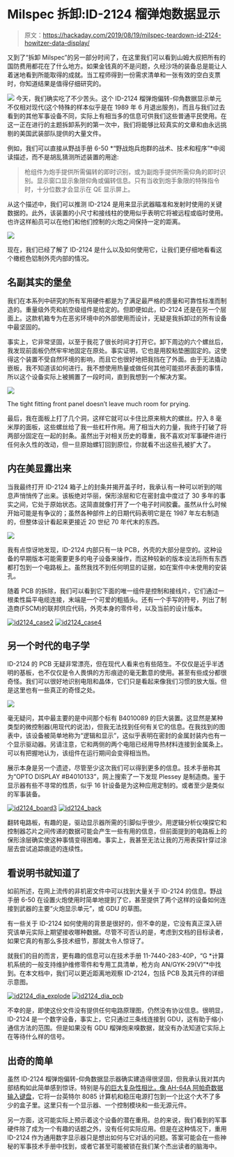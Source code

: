 # Milspec 拆卸:ID-2124 榴弹炮数据显示

> 原文：<https://hackaday.com/2019/08/19/milspec-teardown-id-2124-howitzer-data-display/>

又到了“拆卸 Milspec”的另一部分时间了，在这里我们可以看到山姆大叔把所有的国防费用都花在了什么地方。如果金钱真的不是问题，久经沙场的装备总是能让人着迷地看到所能取得的成就。当工程师得到一份需求清单和一张有效的空白支票时，你知道结果是值得仔细研究的。

[![](img/25c3571af29c6781a9a8e494863ae92e.png)](https://hackaday.com/wp-content/uploads/2019/08/id2124_plate.jpg) 今天，我们确实吃了不少苦头。这个 ID-2124 榴弹炮偏转-仰角数据显示单元不仅相对现代(这个特殊的样本似乎是在 1989 年 6 月退出服务)，而且与我们过去看到的其他军事设备不同，实际上有相当多的信息可供我们这些普通平民使用。在这一正在进行的主题拆卸系列的第一次中，我们将能够比较真实的文章和由永远挑剔的美国武装部队提供的大量文件。

例如，我们可以直接从野战手册 6-50 *“野战炮兵炮群的战术、技术和程序”*中阅读描述，而不是胡乱猜测所述装置的用途:

> 枪组件为炮手提供所需偏转的即时识别，或为副炮手提供所需仰角的即时识别。显示窗口显示象限仰角或偏转信息。只有当收到炮手象限的特殊指令时，十分位数才会显示在 QE 显示屏上。

从这个描述中，我们可以推测 ID-2124 是用来显示武器瞄准和发射时使用的关键数据的。此外，该装置的小尺寸和接线柱的使用似乎表明它将被远程或临时使用。也许这样船员可以在他们和他们控制的火炮之间保持一定的距离。

![](img/0a4692bde5e0d59e6a2f3d2f1ceecacb.png)

现在，我们已经了解了 ID-2124 是什么以及如何使用它，让我们更仔细地看看这个橄榄色铝制外壳内部的情况。

## 名副其实的堡垒

我们在本系列中研究的所有军用硬件都是为了满足最严格的质量和可靠性标准而制造的。重量级外壳和航空级组件是给定的。但即便如此，ID-2124 还是在另一个层面上。这款机箱专为在恶劣环境中的外部使用而设计，无疑是我拆卸过的所有设备中最坚固的。

事实上，它非常坚固，以至于我花了很长时间才打开它。卸下周边的六个螺丝后，我发现前面板仍然牢牢地固定在原处。事实证明，它也是用胶粘垫圈固定的。这使得这个装置不受自然环境的影响，而且它也很好地把我挡在了外面。由于无法撬动嵌板，我不知道该如何进行。我不想使用热量或做任何其他可能损坏表面的事情，所以这个设备实际上被搁置了一段时间，直到我想到一个解决方案。

[![](img/86b4dd095457f5438202f8bf142d3e93.png)](https://hackaday.com/wp-content/uploads/2019/08/id2124_sealed.jpg)

The tight fitting front panel doesn’t leave much room for prying.

最后，我在面板上打了几个洞，这样它就可以卡住比原来稍大的螺丝。拧入 8 毫米厚的面板，这些螺丝给了我一些杠杆作用。用了相当大的力量，我终于打破了将两部分固定在一起的封条。虽然出于对相关历史的尊重，我不喜欢对军事硬件进行任何永久性的改动，但一旦原始螺钉回到原位，你就看不出这些孔被扩大了。

## 内在美显露出来

当我最终打开 ID-2124 箱子上的封条并揭开盖子时，我承认有一种可以听到的喘息声悄悄传了出来。该板绝对华丽，保形涂层和它在密封盒中度过了 30 多年的事实之间，它处于原始状态。这简直就像打开了一个电子时间胶囊。虽然从什么时候开始可能是有争议的；虽然各种部件上的日期代码表明它是在 1987 年左右制造的，但整体设计看起来更接近 20 世纪 70 年代末的东西。

[![](img/32bd7f44149c394bf26ffdd9a64c6eab.png)](https://hackaday.com/wp-content/uploads/2019/08/id2124_opened.jpg)

我有点惊讶地发现，ID-2124 内部只有一块 PCB，外壳的大部分是空的。这种设备的早期版本可能需要更多的电子设备来操作，而这种较新的版本设法将所有东西都打包到一个电路板上。虽然我找不到任何明显的证据，如在案件中未使用的安装孔。

随着 PCB 的拆除，我们可以看到它下面的唯一组件是控制和接线片，它们通过一根柔性扁平电缆连接，末端是一个可爱的粗插头。还有一个手写的符号，列出了制造商(FSCM)的联邦供应代码，外壳本身的零件号，以及当前的设计版本。

 [![id2124_case2](img/836b786aa4ca58c12b94191e735ecb46.png "id2124_case2")](https://hackaday.com/2019/08/19/milspec-teardown-id-2124-howitzer-data-display/id2124_case2/)  [![id2124_case4](img/a7be5139e7bb58c765a80875d095752c.png "id2124_case4")](https://hackaday.com/2019/08/19/milspec-teardown-id-2124-howitzer-data-display/id2124_case4/) 

## 另一个时代的电子学

ID-2124 的 PCB 无疑非常漂亮，但在现代人看来也有些陌生。不仅仅是近乎半透明的基板，也不仅仅是令人畏惧的方形痕迹的毫无歉意的使用。甚至有些成分都很奇怪。我们可以很好地识别电阻和晶体，它们只是看起来像我们习惯的放大版。但是这里也有一些真正的奇怪之处。

[![](img/f926c310fa3a15d3ef1dfa5f2c66ae4f.png)](https://hackaday.com/wp-content/uploads/2019/08/id2124_board.jpg)

毫无疑问，其中最主要的是中间那个标有 B4010089 的巨大装置。这显然是某种类型的微控制器(用现代的说法)，但我无法找到任何有关它的信息。在我找到的图表中，该设备被简单地称为“逻辑和显示”，这似乎表明在密封的金属封装内也有一个显示驱动器。另请注意，它和两侧的两个电阻已经用导热材料连接到金属条上。可以有把握地认为，该组件在运行期间会变得相当热。

展示本身是另一个遗迹，尽管至少这次我们可以得到更多的信息。技术手册称其为“OPTO DISPLAY #B4010133”，网上搜索了一下发现 Plessey 是制造商。鉴于显示器有些不寻常的性质，似乎 16 针设备是为这种应用定制的。或者至少是类似的军事装备。

 [![id2124_board3](img/032e9f19aa90bd2ed8b93df99c6b6718.png "id2124_board3")](https://hackaday.com/2019/08/19/milspec-teardown-id-2124-howitzer-data-display/id2124_board3/)  [![id2124_back](img/ba2b33fedfa9ce08a77573bbf9e5a2b3.png "id2124_back")](https://hackaday.com/2019/08/19/milspec-teardown-id-2124-howitzer-data-display/id2124_back/) 

翻转电路板，有趣的是，驱动显示器所需的引脚似乎很少。用逻辑分析仪嗅探它和控制器芯片之间传递的数据可能会产生一些有用的信息，但前面提到的电路板上的保形涂层确实使这种事情变得困难。事实上，我甚至无法让我的万用表探针穿过涂层去尝试追踪痕迹的连续性。

## 看说明书就知道了

如前所述，在网上流传的非机密文件中可以找到大量关于 ID-2124 的信息。野战手册 6-50 在设置火炮使用时简单地提到了它，甚至提供了两个这样的设备如何连接到武器的主要“火炮显示单元”，或 GDU 的草图。

有一些关于 ID-2124 如何使用的背景是很好的，但不幸的是，它没有真正深入研究该单元实际上期望接收哪种数据。尽管不可否认的是，考虑到文档的目标读者，如果它真的有那么多技术细节，那就太令人惊讶了。

就我们的目的而言，更有趣的信息可以在技术手册 11-7440-283-40P，“G *计算机系统的一般支持维护维修零件和专用工具清单，枪方向 AN/GYK-29(V)”*中找到。在本文档中，我们可以更近距离地观察 ID-2124，包括 PCB 及其元件的详细示意图。

 [![id2124_dia_explode](img/ea64bd2d8e31f5269429eee20b96f11b.png "id2124_dia_explode")](https://hackaday.com/2019/08/19/milspec-teardown-id-2124-howitzer-data-display/id2124_dia_explode/)  [![id2124_dia_pcb](img/0d0363376a262e6d04f1951771dafbc7.png "id2124_dia_pcb")](https://hackaday.com/2019/08/19/milspec-teardown-id-2124-howitzer-data-display/id2124_dia_pcb/) 

不幸的是，即使这份文件没有提供任何电路原理图，仍然没有协议信息。很明显，ID-2124 是一个数字设备，事实上，它只通过三条线连接到 GDU，这有助于缩小通信方法的范围。但是如果没有 GDU 榴弹炮来嗅数据，就没有办法知道它实际上在等待什么样的信号。

## 出奇的简单

虽然 ID-2124 榴弹炮偏转-仰角数据显示器确实建造得很坚固，但我承认我对其内部结构如此简单感到惊讶。特别是与[的巨大复杂性相比，像 AH-64A 阿帕奇数据输入键盘](https://hackaday.com/2018/04/30/milspec-teardown-ah-64a-apache-data-entry-panel/)，它将一台英特尔 8085 计算机和稳压电源打包到一个比这个大不了多少的盒子里。这里只有一个显示器、一个控制模块和一些无源元件。

另一方面，这可能实际上预示着这个设备的潜在重用。总的来说，我们看到的军事硬件除了成为一个有趣的话题之外，没有任何实际应用。但是在这种情况下，重用 ID-2124 作为通用数字显示器只是想出如何与它对话的问题。答案可能会在一些神秘的军事技术手册中找到，或者它甚至可能被锁在我们某个杰出读者的脑海中。